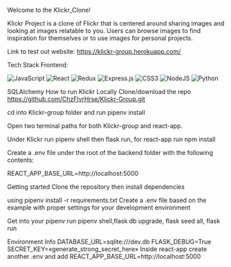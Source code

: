 Welcome to the Klickr_Clone!

Klickr Project is a clone of Flickr that is centered around sharing images and looking at images relatable to you. Users can browse images to find inspiration for themselves or to use images for personal projects.

Link to test out website: https://klickr-group.herokuapp.com/

Tech Stack
Frontend:

  ![JavaScript](https://img.shields.io/badge/javascript-%23323330.svg?style=for-the-badge&logo=javascript&logoColor=%23F7DF1E) ![React](https://img.shields.io/badge/react-%2320232a.svg?style=for-the-badge&logo=react&logoColor=%2361DAFB) ![Redux](https://img.shields.io/badge/redux-%23593d88.svg?style=for-the-badge&logo=redux&logoColor=white) ![Express.js](https://img.shields.io/badge/html5-%23E34F26.svg?style=for-the-badge&logo=html5&logoColor=white) 	![CSS3](https://img.shields.io/badge/css3-%231572B6.svg?style=for-the-badge&logo=css3&logoColor=white) ![NodeJS](https://img.shields.io/badge/node.js-6DA55F?style=for-the-badge&logo=node.js&logoColor=white)
  ![Python](https://img.shields.io/badge/python-3670A0?style=for-the-badge&logo=python&logoColor=ffdd54)

SQLAlchemy
How to run Klickr Locally
Clone/download the repo https://github.com/ChzFlvrHrse/Klickr-Group.git

cd into Klickr-group folder and run pipenv install

Open two terminal paths for both Klickr-group and react-app.

Under Klickr run pipenv shell then flask run, for react-app run npm install

Create a .env file under the root of the backend folder with the following contents:

REACT_APP_BASE_URL=http://localhost:5000

Getting started
Clone the repository then install dependencies

using pipenv install -r requirements.txt Create a .env file based on the example with proper settings for your development environment

Get into your pipenv run pipenv shell,flask db upgrade, flask seed all, flask run

Environment Info
DATABASE_URL=sqlite:///dev.db
FLASK_DEBUG=True
SECRET_KEY=«generate_strong_secret_here» 
Inside react-app create another .env and add     REACT_APP_BASE_URL=http://localhost:5000 
